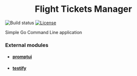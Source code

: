 <h1 align="center">Flight Tickets Manager</h1>

![Build status](https://github.com/VallecillaJesus/flight-tickets-manager/actions/workflows/ci.yaml/badge.svg)
[![License](https://img.shields.io/badge/license-BSD-blue.svg)](./LICENSE)

Simple Go Command Line application

### External modules

* #### [promptui](https://github.com/manifoldco/promptui)
* #### [testify](https://github.com/stretchr/testify)